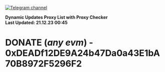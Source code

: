 [![Telegram channel](https://img.shields.io/endpoint?url=https://runkit.io/damiankrawczyk/telegram-badge/branches/master?url=https://t.me/n4z4v0d)](https://t.me/n4z4v0d) 

**Dynamic Updates Proxy List with Proxy Checker**  
**Last Updated: 21.12.23 00:45**

# DONATE (_any evm_) - 0xDEADf12DE9A24b47Da0a43E1bA70B8972F5296F2
